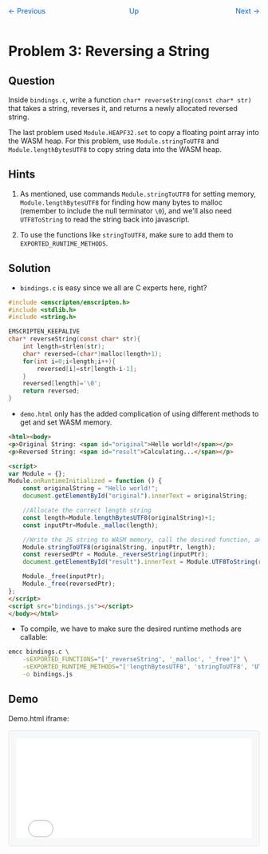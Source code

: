 <nav style="display: grid; grid-template-columns: 1fr 1fr 1fr; padding: 1rem 0;">
    <a href="../lesson02" style="text-decoration: none; color: #0366d6;">← Previous</a>
    <a href="../" style="text-decoration: none; color: #0366d6; text-align: center;">Up</a>
    <a href="../lesson04/" style="text-decoration: none; color: #0366d6; text-align: right;">Next →</a>
</nav>

# Problem 3: Reversing a String

## Question

Inside `bindings.c`, write a function `char* reverseString(const char* str)` that takes a string, reverses it, and returns a newly allocated reversed string. 

The last problem used `Module.HEAPF32.set` to copy a floating point array into the WASM heap. For this problem, use `Module.stringToUTF8` and `Module.lengthBytesUTF8` to copy string data into the WASM heap. 

## Hints

1. As mentioned, use commands `Module.stringToUTF8` for setting memory, `Module.lengthBytesUTF8` for finding how many bytes to malloc (remember to include the null terminator `\0`), and we'll also need `UTF8ToString` to read the string back into javascript.

2. To use the functions like `stringToUTF8`, make sure to add them to `EXPORTED_RUNTIME_METHODS`.

## Solution

* `bindings.c` is easy since we all are C experts here, right?

```c
#include <emscripten/emscripten.h>
#include <stdlib.h>
#include <string.h>

EMSCRIPTEN_KEEPALIVE
char* reverseString(const char* str){
    int length=strlen(str);
    char* reversed=(char*)malloc(length+1);
    for(int i=0;i<length;i++){
        reversed[i]=str[length-i-1];
    }
    reversed[length]='\0';
    return reversed;
}
```

* `demo.html` only has the added complication of using different methods to get and set WASM memory.

```html
<html><body>
<p>Original String: <span id="original">Hello world!</span></p>
<p>Reversed String: <span id="result">Calculating...</span></p>

<script>
var Module = {};
Module.onRuntimeInitialized = function () {
    const originalString = "Hello world!";
    document.getElementById("original").innerText = originalString;

    //Allocate the correct length string
    const length=Module.lengthBytesUTF8(originalString)+1;
    const inputPtr=Module._malloc(length);

    //Write the JS string to WASM memory, call the desired function, and convert the string back
    Module.stringToUTF8(originalString, inputPtr, length);
    const reversedPtr = Module._reverseString(inputPtr);
    document.getElementById("result").innerText = Module.UTF8ToString(reversedPtr);

    Module._free(inputPtr);
    Module._free(reversedPtr);
};
</script>
<script src="bindings.js"></script>
</body></html>
```

* To compile, we have to make sure the desired runtime methods are callable:

```bash
emcc bindings.c \
    -sEXPORTED_FUNCTIONS="['_reverseString', '_malloc', '_free']" \
    -sEXPORTED_RUNTIME_METHODS="['lengthBytesUTF8', 'stringToUTF8', 'UTF8ToString']" \
    -o bindings.js
```


## Demo

Demo.html iframe:

<div style="background: #f6f8fa; border: 1px solid #e1e4e8; border-radius: 6px; padding: 15px; margin: 15px 0;">
    <iframe 
        src="demo.html" 
        style="width: 100%; height: 200px; border: none; overflow: hidden;"
    ></iframe>
</div>
